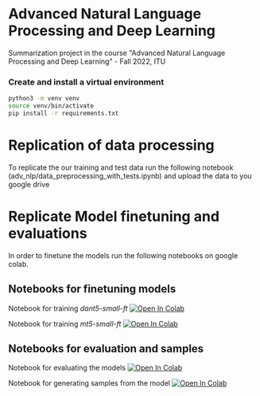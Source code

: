 # Advanced Natural Language Processing and Deep Learning
Summarization project in the course "Advanced Natural Language Processing and Deep Learning" - Fall 2022, ITU

### Create and install a virtual environment
```bash
python3 -m venv venv
source venv/bin/activate
pip install -r requirements.txt
```

# Replication of data processing
To replicate the our training and test data run the following notebook (adv_nlp/data_preprocessing_with_tests.ipynb) and upload the data to you google drive 


# Replicate Model finetuning and evaluations
In order to finetune the models run the following notebooks on google colab.


## Notebooks for finetuning models

Notebook for training *dant5-small-ft* [![Open In Colab](https://colab.research.google.com/assets/colab-badge.svg)](https://colab.research.google.com/drive/174a62F3ZopO9mzFVpJkEror3wKPETls9?usp=sharing)

Notebook for training *mt5-small-ft* [![Open In Colab](https://colab.research.google.com/assets/colab-badge.svg)](https://colab.research.google.com/drive/1b00RDedGSz3uzC3yYyhJa4p_lyfbYUfy?usp=sharing)

## Notebooks for evaluation and samples

Notebook for evaluating the models [![Open In Colab](https://colab.research.google.com/assets/colab-badge.svg)](https://colab.research.google.com/drive/1oEf3Zaq_lLN1cJGmtNoFChFcTO7CiKWF?usp=sharing)

Notebook for generating samples from the model [![Open In Colab](https://colab.research.google.com/assets/colab-badge.svg)](https://colab.research.google.com/drive/1D3vCnyNtqlCaq7zXQ3VZTLaNw8yY-ETx?usp=sharing)

